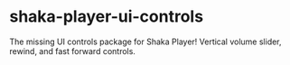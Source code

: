 # shaka-player-ui-controls
The missing UI controls package for Shaka Player!  Vertical volume slider, rewind, and fast forward controls.
